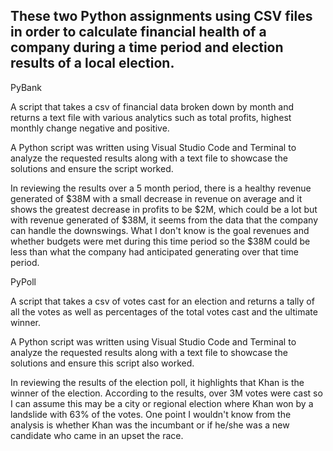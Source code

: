 ## These two Python assignments using CSV files in order to calculate financial health of a company during a time period and election results of a local election. 

PyBank

A script that takes a csv of financial data broken down by month and returns a text file with various analytics such as total profits, highest monthly change negative and positive.

  A Python script was written using Visual Studio Code and Terminal to analyze the requested results along with a text file to showcase the solutions and ensure the script worked.
  
  In reviewing the results over a 5 month period, there is a healthy revenue generated of $38M with a small decrease in revenue on average and it shows the greatest decrease in profits to be $2M, which could be a lot but with revenue generated of $38M, it seems from the data that the company can handle the downswings. What I don't know is the goal revenues and whether budgets were met during this time period so the $38M could be less than what the company had anticipated generating over that time period. 

PyPoll

A script that takes a csv of votes cast for an election and returns a tally of all the votes as well as percentages of the total votes cast and the ultimate winner.
  
  A Python script was written using Visual Studio Code and Terminal to analyze the requested results along with a text file to showcase the solutions and ensure this script also worked.
  
  In reviewing the results of the election poll, it highlights that Khan is the winner of the election. According to the results, over 3M votes were cast so I can assume this may be a city or regional election where Khan won by a landslide with 63% of the votes. One point I wouldn't know from the analysis is whether Khan was the incumbant or if he/she was a new candidate who came in an upset the race. 
  
  
 

